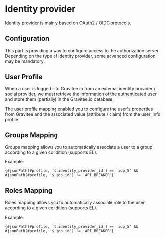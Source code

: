 # Identity provider

Identity provider is mainly based on OAuth2 / OIDC protocols.

## Configuration

This part is providing a way to configure access to the authorization server. Depending on the type of identity 
provider, some advanced configuration may be mandatory. 

## User Profile

When a user is logged into Gravitee.io from an external identity provider / social provider, we must retrieve the 
information of the authenticated user and store them (partially) in the Gravitee.io database.

The user profile mapping enabled you to configure the user's properties from Gravitee and the associated value 
(attribute / claim) from the user_info profile

## Groups Mapping   

Groups mapping allows you to automatically associate a user to a group according to a given condition (supports EL).

Example:
```
{#jsonPath(#profile, '$.identity_provider_id') == 'idp_5' && #jsonPath(#profile, '$.job_id') != 'API_BREAKER'}
```

## Roles Mapping   

Roles mapping allows you to automatically associate role to the user according to a given condition (supports EL).

Example:
```
{#jsonPath(#profile, '$.identity_provider_id') == 'idp_5' && #jsonPath(#profile, '$.job_id') != 'API_BREAKER'}
```

